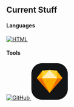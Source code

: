 
## Current Stuff

<h4>Languages</h4>
    <a href="https://developer.mozilla.org/en-US/docs/Web/HTML">
        <img src="https://skillicons.dev/icons?i=html" alt="HTML">
    </a>
   
<h4>Tools</h4>
    <a href="https://github.com/ikyih/">
        <img src="https://skillicons.dev/icons?i=github" alt="GitHub">
    </a>
     <a href="sketch.com">
        <img src="https://github.com/ikyih/more-spsific-skill-icons/raw/main/sketch48.svg" alt="GitHub">
    </a>
    


